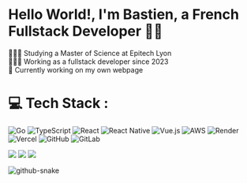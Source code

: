 
# Hello World!, I'm Bastien, a French Fullstack Developer 👋🏼
👨🏼‍🎓 Studying a Master of Science at Epitech Lyon<br>👨🏼‍💻 Working as a fullstack developer since 2023<br> 🛜 Currently working on my own webpage<br></i>

# 💻 Tech Stack :
![Go](https://img.shields.io/badge/go-%2300ADD8.svg?style=for-the-badge&logo=go&logoColor=white)
![TypeScript](https://img.shields.io/badge/typescript-%23007ACC.svg?style=for-the-badge&logo=typescript&logoColor=white)
![React](https://img.shields.io/badge/react-%2320232a.svg?style=for-the-badge&logo=react&logoColor=%2361DAFB) 
![React Native](https://img.shields.io/badge/react_native-%2320232a.svg?style=for-the-badge&logo=react&logoColor=%2361DAFB) 
![Vue.js](https://img.shields.io/badge/vue.js-%2335495e.svg?style=for-the-badge&logo=vuedotjs&logoColor=%234FC08D) 
![AWS](https://img.shields.io/badge/AWS-%23FF9900.svg?style=for-the-badge&logo=amazon-aws&logoColor=white) 
![Render](https://img.shields.io/badge/Render-%2320232a.svg?style=for-the-badge&logo=render&logoColor=white) 
![Vercel](https://img.shields.io/badge/vercel-%23000000.svg?style=for-the-badge&logo=vercel&logoColor=white) 
![GitHub](https://img.shields.io/badge/github-%23121011.svg?style=for-the-badge&logo=github&logoColor=white) 
![GitLab](https://img.shields.io/badge/gitlab-%23FF9900.svg?style=for-the-badge&logo=gitlab&logoColor=white)

![](https://github-readme-stats.vercel.app/api?username=Bastctt&theme=default&hide_border=false&include_all_commits=true&count_private=true)
![](https://nirzak-streak-stats.vercel.app/?user=Bastctt&theme=default&hide_border=false)
![](https://github-readme-stats.vercel.app/api/top-langs/?username=Bastctt&theme=default&hide_border=false&include_all_commits=true&count_private=true&layout=compact)

<picture>
  <source media="(prefers-color-scheme: dark)" srcset="https://raw.githubusercontent.com/bastctt/bastctt/output/github-snake-dark.svg" />
  <source media="(prefers-color-scheme: light)" srcset="https://raw.githubusercontent.com/bastctt/bastctt/output/github-snake.svg" />
  <img alt="github-snake" src="https://raw.githubusercontent.com/bastctt/bastctt/output/github-snake.svg" />
</picture>
